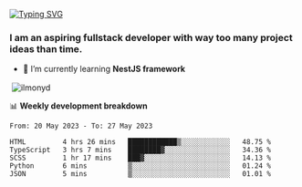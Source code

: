[![Typing SVG](https://readme-typing-svg.herokuapp.com?color=%23e07a5f&size=40&center=false&vCenter=true&multiline=true&width=900&height=70&lines=Hi%2C+my+name+is+Oleg)](https://git.io/typing-svg)

<h3>
  I am an aspiring fullstack developer with way too many project ideas than time.</h3>

- 🌱 I’m currently learning **NestJS framework**

<p align="left">
</p>






<p>&nbsp;<img align="center" src="https://github-readme-stats.vercel.app/api?username=ilmonyd&show_icons=true&theme=calm&locale=en" alt="ilmonyd" /></p>


📊 **Weekly development breakdown**
<!--START_SECTION:waka-->

```text
From: 20 May 2023 - To: 27 May 2023

HTML         4 hrs 26 mins   ████████████▒░░░░░░░░░░░░   48.75 %
TypeScript   3 hrs 7 mins    ████████▓░░░░░░░░░░░░░░░░   34.36 %
SCSS         1 hr 17 mins    ███▓░░░░░░░░░░░░░░░░░░░░░   14.13 %
Python       6 mins          ▒░░░░░░░░░░░░░░░░░░░░░░░░   01.24 %
JSON         5 mins          ▒░░░░░░░░░░░░░░░░░░░░░░░░   01.01 %
```

<!--END_SECTION:waka-->
